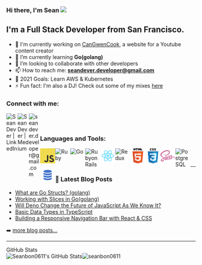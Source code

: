 ### Hi there, I'm Sean <img src="https://raw.githubusercontent.com/MartinHeinz/MartinHeinz/master/wave.gif" width="30px">



## I'm a Full Stack Developer from San Francisco.

- 🔭 I'm currently working on [CanGwenCook](https://admiring-mcnulty-e9a25f.netlify.app/), a website for a Youtube content creator
- 🌱 I’m currently learning **Go(golang)**
- 👯 I’m looking to collaborate with other developers
- 📫 How to reach me: **seandever.developer@gmail.com**
- 🥅 2021 Goals: Learn AWS & Kubernetes
- ⚡ Fun fact: I'm also a DJ! Check out some of my mixes [here](https://soundcloud.com/sean-mcshwagg-dever/tracks)

### Connect with me:
[<img align="left" alt="SeanDever | LinkedIn" width="30px" src="https://cdn.jsdelivr.net/npm/simple-icons@v3/icons/linkedin.svg" />][linkedin]
[<img align="left" alt="SeanDever | Medium" width="30px" src="https://cdn.jsdelivr.net/npm/simple-icons@v3/icons/medium.svg" />][medium]
<a href="mailto:seandever.developer@gmail.com" target="blank"><img align="left" src="https://image.flaticon.com/icons/png/512/666/666162.png" alt="seandever.developer@gmail.com" width="30px" /></a>
<br />
<br />

### Languages and Tools:

<img align="left" alt="JavaScript" width="40px" src="https://raw.githubusercontent.com/github/explore/80688e429a7d4ef2fca1e82350fe8e3517d3494d/topics/javascript/javascript.png" />
<img align="left" alt="Ruby" width="40px" src="https://www.ruby-lang.org/images/header-ruby-logo.png" />
<img align="left" width="40px" alt="Go" src="https://img.icons8.com/color/452/golang.png"/>
<img align="left" width="40px" alt="RubyonRails" src="https://cdn.changelog.com/uploads/icons/topics/qw/icon_small.png?v=63684173534"/>
<img align="left" alt="React" width="40px" src="https://raw.githubusercontent.com/github/explore/80688e429a7d4ef2fca1e82350fe8e3517d3494d/topics/react/react.png" />
<img align="left" alt="Redux" width="40px" src="https://raw.githubusercontent.com/reduxjs/redux/master/logo/logo.png" />
<img align="left" alt="HTML5" width="40px" src="https://raw.githubusercontent.com/github/explore/80688e429a7d4ef2fca1e82350fe8e3517d3494d/topics/html/html.png" />
<img align="left" alt="CSS3" width="40px" src="https://raw.githubusercontent.com/github/explore/80688e429a7d4ef2fca1e82350fe8e3517d3494d/topics/css/css.png" />
<img align="left" alt="Sass" width="40px" src="https://raw.githubusercontent.com/github/explore/80688e429a7d4ef2fca1e82350fe8e3517d3494d/topics/sass/sass.png" />
<img align="left" alt="PostgreSQL" width="40px" src="https://img.icons8.com/color/344/postgreesql.png" />
<img align="left" alt="SQL" width="40px" src="https://raw.githubusercontent.com/github/explore/80688e429a7d4ef2fca1e82350fe8e3517d3494d/topics/sql/sql.png" />

<br />
<br />


---

### 📕 Latest Blog Posts

<!-- BLOG-POST-LIST:START -->
- [What are Go Structs? (golang)](https://sdever.medium.com/what-are-go-structs-golang-1c26cb74edfe)
- [Working with Slices in Go(golang)](https://sdever.medium.com/working-with-slices-in-go-golang-4194b78c4654)
- [Will Deno Change the Future of JavaScript As We Know It?
](https://medium.com/better-programming/deno-will-it-change-the-future-of-javascript-as-we-know-it-81ce59a0cd3d)
- [Basic Data Types in TypeScript](https://medium.com/swlh/data-types-in-typescript-ab6f57f3e2e8)
- [Building a Responsive Navigation Bar with React & CSS](https://sdever.medium.com/building-a-responsive-navigation-bar-with-react-css-d9b30af03c20)
<!-- BLOG-POST-LIST:END -->

➡️ [more blog posts...](https://sdever.medium.com/)

---



  <summary>GitHub Stats</summary>

  <img align="left" alt="Seanbon0611's GitHub Stats" src="https://github-readme-stats.codestackr.vercel.app/api?username=Seanbon0611&show_icons=true&hide_border=true&hide=stars" />
  <img src="https://github-readme-stats.vercel.app/api/top-langs/?username=seanbon0611&layout=compact&hide=css&hide_border=true" alt="seanbon0611" />



[medium]: https://sdever.medium.com/
[linkedin]: https://www.linkedin.com/in/sean-dever/
